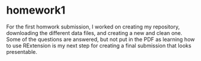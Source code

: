 # homework1
 For the first homwork submission, I worked on creating my repository, downloading the different data files, and creating a new and clean one. Some of the questions are answered, but not put in the PDF as learning how to use RExtension is my next step for creating a final submission that looks presentable. 
